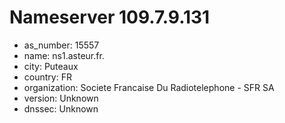 # Nameserver 109.7.9.131

* as_number: 15557
* name: ns1.asteur.fr.
* city: Puteaux
* country: FR
* organization: Societe Francaise Du Radiotelephone - SFR SA
* version: Unknown
* dnssec: Unknown
